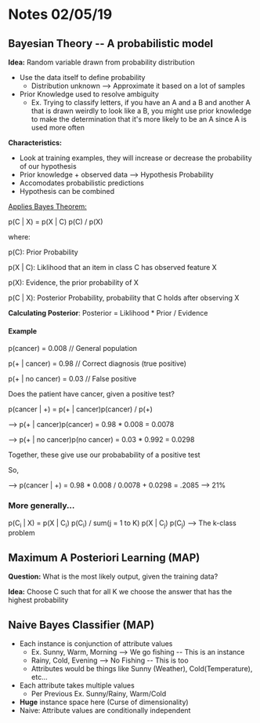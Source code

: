# Notes 02/05/19

## Bayesian Theory -- A probabilistic model

**Idea:** Random variable drawn from probability distribution

- Use the data itself to define probability
  - Distribution unknown --> Approximate it based on a lot of samples
- Prior Knowledge used to resolve ambiguity
  - Ex. Trying to classify letters, if you have an A and a B and another A that is drawn weirdly to look like a B, you might use prior knowledge to make the determination that it's more likely to be an A since A is used more often



**Characteristics:**

- Look at training examples, they will increase or decrease the probability of our hypothesis
- Prior knowledge + observed data --> Hypothesis Probability
- Accomodates probabilistic predictions
- Hypothesis can be combined

<u>Applies Bayes Theorem:</u>

p(C | X) = p(X | C) p(C) / p(X)

where:

p(C): Prior Probability

p(X | C): Liklihood that an item in class C has observed feature X

p(X): Evidence, the prior probability of X

p(C | X): Posterior Probability, probability that C holds after observing X

**Calculating Posterior**: Posterior = Liklihood * Prior / Evidence

#### Example

p(cancer) = 0.008 // General population

p(+ | cancer) = 0.98 // Correct diagnosis (true positive)

p(+ | no cancer) = 0.03 // False positive

Does the patient have cancer, given a positive test?

p(cancer | +) = p(+ | cancer)p(cancer) / p(+)

--> p(+ | cancer)p(cancer) = 0.98 * 0.008 = 0.0078

--> p(+ | no cancer)p(no cancer) = 0.03 * 0.992 = 0.0298 

Together, these give use our probabability of a positive test

So,

--> p(cancer | +) = 0.98 * 0.008 / 0.0078 + 0.0298 = .2085 --> 21%

### More generally...

p(C<sub>i</sub> | X) = p(X | C<sub>i</sub>) p(C<sub>i</sub>) / sum(j = 1 to K) p(X | C<sub>j</sub>) p(C<sub>j</sub>) --> The k-class problem

## Maximum A Posteriori Learning (MAP)

**Question:** What is the most likely output, given the training data?

**Idea:** Choose C such that for all K we choose the answer that has the highest probability

## Naive Bayes Classifier (MAP)

- Each instance is conjunction of attribute values
  - Ex. Sunny, Warm, Morning --> We go fishing -- This is an instance
  - Rainy, Cold, Evening --> No Fishing -- This is too
  - Attributes would be things like Sunny (Weather), Cold(Temperature), etc...
- Each attribute takes multiple values
  - Per Previous Ex. Sunny/Rainy, Warm/Cold
- **Huge** instance space here (Curse of dimensionality)
- Naive: Attribute values are conditionally independent